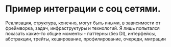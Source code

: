 # Пример интеграции с соц сетями.
Реализация, структура, конечно, могут быть иными, в зависимости от фреймворка, задач, инфраструктуры и технологий. Я лишь попытался показать какие-то общие моменты - паттерны (без DI), интерфейсы, абстракции, трейты, кеширование, профилирование, очереди, миграции
